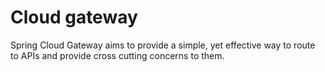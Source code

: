 # Cloud gateway 

Spring Cloud Gateway aims to provide a simple, yet effective way to route to APIs and provide cross cutting concerns to them.

